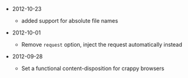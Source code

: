 * 2012-10-23

  * added support for absolute file names

* 2012-10-01

  * Remove `request` option, inject the request automatically instead

* 2012-09-28

  * Set a functional content-disposition for crappy browsers
